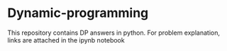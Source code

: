 # Dynamic-programming

This repository contains DP answers in python. For problem explanation, links are attached in the ipynb notebook
